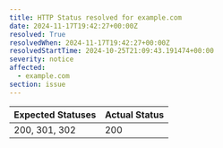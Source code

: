 ```yaml
---
title: HTTP Status resolved for example.com
date: 2024-11-17T19:42:27+00:00Z
resolved: True
resolvedWhen: 2024-11-17T19:42:27+00:00Z
resolvedStartTime: 2024-10-25T21:09:43.191474+00:00
severity: notice
affected:
  - example.com
section: issue
---
```


| Expected Statuses | Actual Status  |
|-------------------|----------------|
| 200, 301, 302 | 200 |
